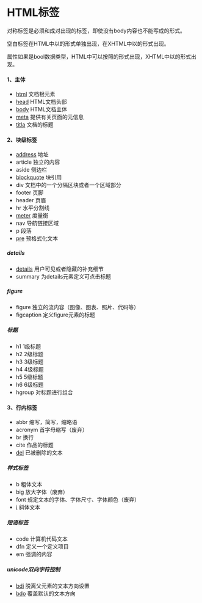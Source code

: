 # HTML标签

对称标签是必须<tag>和</tag>成对出现的标签，即使没有body内容也不能写成<tag/>的形式。

空白标签在HTML中以<tag>的形式单独出现，在XHTML中以<tag/>的形式出现。

属性如果是bool数据类型，HTML中可以按照<tag attr>的形式出现，XHTML中以<tag attr="attr">的形式出现。

#### 1、主体
- [html](html.md)	文档根元素
- [head](head.md)	HTML文档头部
- [body](body.md)	HTML文档主体
- [meta](meta.md)	提供有关页面的元信息
- [titla](title.md)	文档的标题

#### 2、块级标签
- [address](address.md)	地址
- article	独立的内容
- aside	侧边栏
- [blockquote](blockquote.md)	块引用
- div	文档中的一个分隔区块或者一个区域部分
- footer	页脚
- header	页眉
- hr	水平分割线
- [meter](meter.md)	度量衡
- nav	导航链接区域	
- p	段落	
- [pre](pre.md)	预格式化文本

##### details
- [details](details.md)	用户可见或者隐藏的补充细节
- summary	为details元素定义可点击标题

##### figure
- figure	独立的流内容（图像、图表、照片、代码等）
- figcaption	定义figure元素的标题

##### 标题
- h1	1级标题
- h2	2级标题
- h3	3级标题
- h4	4级标题
- h5	5级标题
- h6	6级标题
- hgroup	对标题进行组合

#### 3、行内标签
- abbr	缩写，简写，缩略语
- acronym	首字母缩写（废弃）
- br	换行
- cite	作品的标题
- [del](del.md)	已被删除的文本

##### 样式标签
- b	粗体文本
- big	放大字体（废弃）
- font	规定文本的字体、字体尺寸、字体颜色（废弃）
- [i](i.md)	斜体文本

##### 短语标签
- code	计算机代码文本
- dfn	定义一个定义项目
- em	强调的内容

##### unicode双向字符控制
- [bdi](bdi.md)	脱离父元素的文本方向设置
- [bdo](bdo.md)	覆盖默认的文本方向